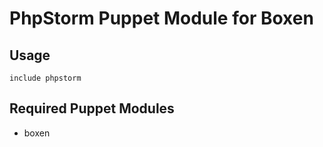 # PhpStorm Puppet Module for Boxen

## Usage

```puppet
include phpstorm
```

## Required Puppet Modules

* boxen